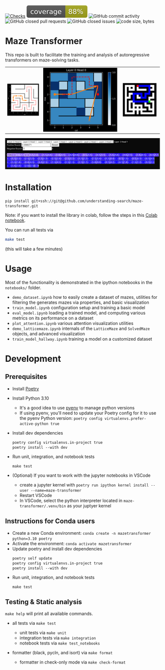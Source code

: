 <!-- [![PyPI](https://img.shields.io/pypi/v/TODO)](https://pypi.org/project/TODO/)
![PyPI - Downloads](https://img.shields.io/pypi/dm/TODO) -->
[![Checks](https://github.com/understanding-search/maze-transformer/actions/workflows/checks.yml/badge.svg)](https://github.com/understanding-search/maze-transformer/actions/workflows/checks.yml)
[![Coverage](examples/coverage/coverage.svg)](docs/coverage/coverage.txt)
![GitHub commit activity](https://img.shields.io/github/commit-activity/t/understanding-search/maze-transformer)
![GitHub closed pull requests](https://img.shields.io/github/issues-pr-closed/understanding-search/maze-transformer)
![GitHub closed issues](https://img.shields.io/github/issues-closed-raw/understanding-search/maze-transformer)
![code size, bytes](https://img.shields.io/github/languages/code-size/understanding-search/maze-transformer)

# Maze Transformer

This repo is built to facilitate the training and analysis of autoregressive transformers on maze-solving tasks.

|     |     |     |
| :-: | :-: | :-: |
| ![Example of a baseline solver navigating through the maze](examples/assets/baseline_solver.png) | ![Plotting the generated path and attention over the maze of a (poorly trained) model](examples/assets/plot_attention.png) | ![An example maze generated via randomized depth-first search and percolation](examples/assets/maze_dfs_percolation.png) |


![Visualization of attention over the input sequence of tokens](examples/assets/plot_colored_tokens.png)


# Installation
```
pip install git+ssh://git@github.com/understanding-search/maze-transformer.git
```

Note: if you want to install the library in colab, follow the steps in this [Colab notebook](https://colab.research.google.com/drive/1b8E1rkqcKRdC4bs9133aBPEvqEaH5dqD#scrollTo=8VbjoPRgXlqs).

You can run all tests via
```bash
make test
```
(this will take a few minutes)


# Usage

Most of the functionality is demonstrated in the ipython notebooks in the `notebooks/` folder.

- `demo_dataset.ipynb` how to easily create a dataset of mazes, utilities for filtering the generates mazes via properties, and basic visualization
- `train_model.ipynb` configuration setup and training a basic model
- `eval_model.ipynb` loading a trained model, and computing various metrics on its performance on a dataset
- `plot_attention.ipynb` various attention visualization utilities
- `demo_latticemaze.ipynb` internals of the `LatticeMaze` and `SolvedMaze` objects, and advanced visualization
- `train_model_hallway.ipynb` training a model on a customized dataset


# Development

## Prerequisites

* Install [Poetry](https://python-poetry.org/docs/#installation)
* Install Python 3.10
    * It's a good idea to use [pyenv](https://github.com/pyenv/pyenv) to manage python versions
    * If using pyenv, you'll need to update your Poetry config for it to use the pyenv Python version: `poetry config virtualenvs.prefer-active-python true`
* Install dev dependencies
    ```
    poetry config virtualenvs.in-project true
    poetry install --with dev
    ```
* Run unit, integration, and notebook tests
    ```
    make test
    ```

* (Optional) If you want to work with the jupyter notebooks in VSCode
  * create a jupyter kernel with `poetry run ipython kernel install --user --name=maze-transformer`
  * Restart VSCode
  * In VSCode, select the python interpreter located in `maze-transformer/.venv/bin` as your juptyer kernel

## Instructions for Conda users

* Create a new Conda environment: `conda create -n mazetransformer python=3.10 poetry`
* Activate the environment: `conda activate mazetransformer`
* Update poetry and install dev dependencies
   ```
   poetry self update
   poetry config virtualenvs.in-project true
   poetry install --with dev
   ```
* Run unit, integration, and notebook tests
    ```
    make test
    ```

## Testing & Static analysis

`make help` will print all available commands.

- all tests via `make test`
    - unit tests via `make unit`
    - integration tests via `make integration`
    - notebook tests via `make test_notebooks`

- formatter (black, pycln, and isort) via `make format`
    - formatter in check-only mode via `make check-format`
